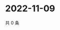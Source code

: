 # 2022-11-09

共 0 条

<!-- BEGIN WEIBO -->
<!-- 最后更新时间 Wed Nov 09 2022 05:00:33 GMT+0800 (China Standard Time) -->

<!-- END WEIBO -->

